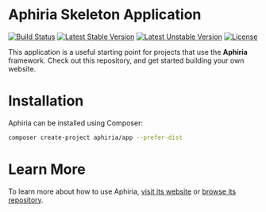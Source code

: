 <h1>Aphiria Skeleton Application</h1>

[![Build Status](https://travis-ci.com/aphiria/app.svg)](https://travis-ci.com/aphiria/app)
[![Latest Stable Version](https://poser.pugx.org/aphiria/app/v/stable.svg)](https://packagist.org/packages/aphiria/app)
[![Latest Unstable Version](https://poser.pugx.org/aphiria/app/v/unstable.svg)](https://packagist.org/packages/aphiria/app)
[![License](https://poser.pugx.org/aphiria/app/license.svg)](https://packagist.org/packages/aphiria/app)

This application is a useful starting point for projects that use the **Aphiria** framework.  Check out this repository, and get started building your own website.

<h1>Installation</h1>

Aphiria can be installed using Composer:

```bash
composer create-project aphiria/app --prefer-dist
```

<h1>Learn More</h1>

To learn more about how to use Aphiria, [visit its website](https://www.aphiria.com) or [browse its repository](https://github.com/aphiria/app).